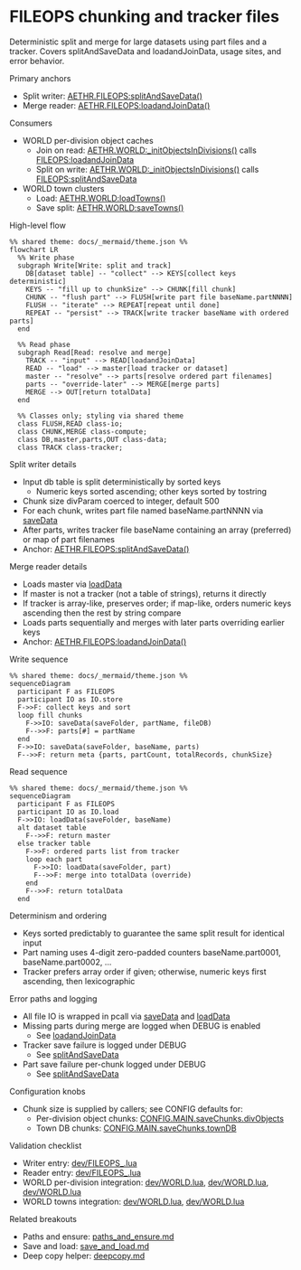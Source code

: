 # FILEOPS chunking and tracker files

Deterministic split and merge for large datasets using part files and a tracker. Covers splitAndSaveData and loadandJoinData, usage sites, and error behavior.

Primary anchors

- Split writer: [AETHR.FILEOPS:splitAndSaveData()](../../dev/FILEOPS_.lua:246)
- Merge reader: [AETHR.FILEOPS:loadandJoinData()](../../dev/FILEOPS_.lua:328)

Consumers

- WORLD per-division object caches
  - Join on read: [AETHR.WORLD:_initObjectsInDivisions()](../../dev/WORLD.lua:1395) calls [FILEOPS:loadandJoinData](../../dev/WORLD.lua:1406)
  - Split on write: [AETHR.WORLD:_initObjectsInDivisions()](../../dev/WORLD.lua:1415) calls [FILEOPS:splitAndSaveData](../../dev/WORLD.lua:1415)
- WORLD town clusters
  - Load: [AETHR.WORLD:loadTowns()](../../dev/WORLD.lua:1529)
  - Save split: [AETHR.WORLD:saveTowns()](../../dev/WORLD.lua:1541)

High-level flow

```mermaid
%% shared theme: docs/_mermaid/theme.json %%
flowchart LR
  %% Write phase
  subgraph Write[Write: split and track]
    DB[dataset table] -- "collect" --> KEYS[collect keys deterministic]
    KEYS -- "fill up to chunkSize" --> CHUNK[fill chunk]
    CHUNK -- "flush part" --> FLUSH[write part file baseName.partNNNN]
    FLUSH -- "iterate" --> REPEAT[repeat until done]
    REPEAT -- "persist" --> TRACK[write tracker baseName with ordered parts]
  end

  %% Read phase
  subgraph Read[Read: resolve and merge]
    TRACK -- "input" --> READ[loadandJoinData]
    READ -- "load" --> master[load tracker or dataset]
    master -- "resolve" --> parts[resolve ordered part filenames]
    parts -- "override-later" --> MERGE[merge parts]
    MERGE --> OUT[return totalData]
  end

  %% Classes only; styling via shared theme
  class FLUSH,READ class-io;
  class CHUNK,MERGE class-compute;
  class DB,master,parts,OUT class-data;
  class TRACK class-tracker;
```

Split writer details

- Input db table is split deterministically by sorted keys
  - Numeric keys sorted ascending; other keys sorted by tostring
- Chunk size divParam coerced to integer, default 500
- For each chunk, writes part file named baseName.partNNNN via [saveData](../../dev/FILEOPS_.lua:155)
- After parts, writes tracker file baseName containing an array (preferred) or map of part filenames
- Anchor: [AETHR.FILEOPS:splitAndSaveData()](../../dev/FILEOPS_.lua:246)

Merge reader details

- Loads master via [loadData](../../dev/FILEOPS_.lua:173)
- If master is not a tracker (not a table of strings), returns it directly
- If tracker is array-like, preserves order; if map-like, orders numeric keys ascending then the rest by string compare
- Loads parts sequentially and merges with later parts overriding earlier keys
- Anchor: [AETHR.FILEOPS:loadandJoinData()](../../dev/FILEOPS_.lua:328)

Write sequence

```mermaid
%% shared theme: docs/_mermaid/theme.json %%
sequenceDiagram
  participant F as FILEOPS
  participant IO as IO.store
  F->>F: collect keys and sort
  loop fill chunks
    F->>IO: saveData(saveFolder, partName, fileDB)
    F-->>F: parts[#] = partName
  end
  F->>IO: saveData(saveFolder, baseName, parts)
  F-->>F: return meta {parts, partCount, totalRecords, chunkSize}
```

Read sequence

```mermaid
%% shared theme: docs/_mermaid/theme.json %%
sequenceDiagram
  participant F as FILEOPS
  participant IO as IO.load
  F->>IO: loadData(saveFolder, baseName)
  alt dataset table
    F-->>F: return master
  else tracker table
    F->>F: ordered parts list from tracker
    loop each part
      F->>IO: loadData(saveFolder, part)
      F-->>F: merge into totalData (override)
    end
    F-->>F: return totalData
  end
```

Determinism and ordering

- Keys sorted predictably to guarantee the same split result for identical input
- Part naming uses 4-digit zero-padded counters baseName.part0001, baseName.part0002, ...
- Tracker prefers array order if given; otherwise, numeric keys first ascending, then lexicographic

Error paths and logging

- All file IO is wrapped in pcall via [saveData](../../dev/FILEOPS_.lua:155) and [loadData](../../dev/FILEOPS_.lua:173)
- Missing parts during merge are logged when DEBUG is enabled
  - See [loadandJoinData](../../dev/FILEOPS_.lua:395)
- Tracker save failure is logged under DEBUG
  - See [splitAndSaveData](../../dev/FILEOPS_.lua:309)
- Part save failure per-chunk logged under DEBUG
  - See [splitAndSaveData](../../dev/FILEOPS_.lua:287)

Configuration knobs

- Chunk size is supplied by callers; see CONFIG defaults for:
  - Per-division object chunks: [CONFIG.MAIN.saveChunks.divObjects](../../dev/CONFIG_.lua:241)
  - Town DB chunks: [CONFIG.MAIN.saveChunks.townDB](../../dev/CONFIG_.lua:242)

Validation checklist

- Writer entry: [dev/FILEOPS_.lua](../../dev/FILEOPS_.lua:246)
- Reader entry: [dev/FILEOPS_.lua](../../dev/FILEOPS_.lua:328)
- WORLD per-division integration: [dev/WORLD.lua](../../dev/WORLD.lua:1395), [dev/WORLD.lua](../../dev/WORLD.lua:1404), [dev/WORLD.lua](../../dev/WORLD.lua:1415)
- WORLD towns integration: [dev/WORLD.lua](../../dev/WORLD.lua:1529), [dev/WORLD.lua](../../dev/WORLD.lua:1541)

Related breakouts

- Paths and ensure: [paths_and_ensure.md](./paths_and_ensure.md)
- Save and load: [save_and_load.md](./save_and_load.md)
- Deep copy helper: [deepcopy.md](./deepcopy.md)